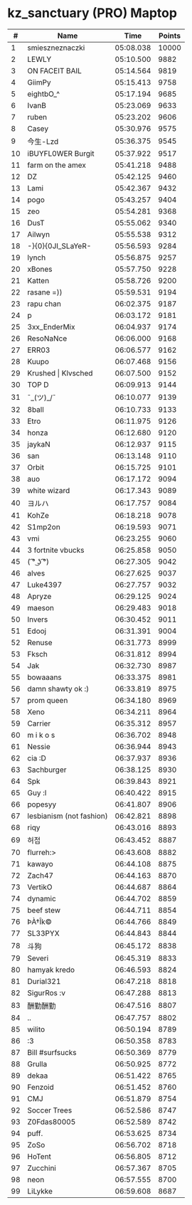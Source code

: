 # kz_sanctuary (PRO) Maptop

|  # | Name | Time | Points |
|-------------- | -------------- | -------------- | -------------- | 
| 1 | smieszneznaczki | 05:08.038 | 10000 | 
| 2 | LEWLY | 05:10.500 | 9882 | 
| 3 | ON FACEIT BAIL | 05:14.564 | 9819 | 
| 4 | GiimPy | 05:15.413 | 9758 | 
| 5 | eightbO_^ | 05:17.194 | 9685 | 
| 6 | IvanB | 05:23.069 | 9633 | 
| 7 | ruben | 05:23.202 | 9606 | 
| 8 | Casey | 05:30.976 | 9575 | 
| 9 | 今生-Lzd | 05:36.375 | 9545 | 
| 10 | iBUYFL0WER Burgit | 05:37.922 | 9517 | 
| 11 | farm on the amex | 05:41.218 | 9488 | 
| 12 | DZ | 05:42.125 | 9460 | 
| 13 | Lami | 05:42.367 | 9432 | 
| 14 | pogo | 05:43.257 | 9404 | 
| 15 | zeo | 05:54.281 | 9368 | 
| 16 | DusT | 05:55.062 | 9340 | 
| 17 | Ailwyn | 05:55.538 | 9312 | 
| 18 | -}{0}{0JI_SLaYeR- | 05:56.593 | 9284 | 
| 19 | lynch | 05:56.875 | 9257 | 
| 20 | xBones | 05:57.750 | 9228 | 
| 21 | Katten | 05:58.726 | 9200 | 
| 22 | rasane =)) | 05:59.531 | 9194 | 
| 23 | rapu chan | 06:02.375 | 9187 | 
| 24 | p | 06:03.172 | 9181 | 
| 25 | 3xx_EnderMix | 06:04.937 | 9174 | 
| 26 | ResoNaNce | 06:06.000 | 9168 | 
| 27 | ERR03 | 06:06.577 | 9162 | 
| 28 | Kuupo | 06:07.468 | 9156 | 
| 29 | Krushed \| Klvsched | 06:07.500 | 9152 | 
| 30 | TOP D | 06:09.913 | 9144 | 
| 31 | ¯\_(ツ)_/¯ | 06:10.077 | 9139 | 
| 32 | 8ball | 06:10.733 | 9133 | 
| 33 | Etro | 06:11.975 | 9126 | 
| 34 | honza | 06:12.680 | 9120 | 
| 35 | jaykaN | 06:12.937 | 9115 | 
| 36 | san | 06:13.148 | 9110 | 
| 37 | Orbit | 06:15.725 | 9101 | 
| 38 | auo | 06:17.172 | 9094 | 
| 39 | white wizard | 06:17.343 | 9089 | 
| 40 | ヨルハ | 06:17.757 | 9084 | 
| 41 | KohZe | 06:18.218 | 9078 | 
| 42 | S1mp2on | 06:19.593 | 9071 | 
| 43 | vmi | 06:23.255 | 9060 | 
| 44 | 3 fortnite vbucks | 06:25.858 | 9050 | 
| 45 | ( ͡° ͜ʖ ͡°) | 06:27.305 | 9042 | 
| 46 | alves | 06:27.625 | 9037 | 
| 47 | Luke4397 | 06:27.757 | 9032 | 
| 48 | Apryze | 06:29.125 | 9024 | 
| 49 | maeson | 06:29.483 | 9018 | 
| 50 | Invers | 06:30.452 | 9011 | 
| 51 | Edooj | 06:31.391 | 9004 | 
| 52 | Renuse | 06:31.773 | 8999 | 
| 53 | Fksch | 06:31.812 | 8994 | 
| 54 | Jak | 06:32.730 | 8987 | 
| 55 | bowaaans | 06:33.375 | 8981 | 
| 56 | damn shawty ok :) | 06:33.819 | 8975 | 
| 57 | prom queen | 06:34.180 | 8969 | 
| 58 | Xeno | 06:34.211 | 8964 | 
| 59 | Carrier | 06:35.312 | 8957 | 
| 60 | m i k o s | 06:36.702 | 8948 | 
| 61 | Nessie | 06:36.944 | 8943 | 
| 62 | cia :D | 06:37.937 | 8936 | 
| 63 | Sachburger | 06:38.125 | 8930 | 
| 64 | Spk | 06:39.843 | 8921 | 
| 65 | Guy :l | 06:40.422 | 8915 | 
| 66 | popesyy | 06:41.807 | 8906 | 
| 67 | lesbianism (not fashion) | 06:42.821 | 8898 | 
| 68 | riqy | 06:43.016 | 8893 | 
| 69 | 허접 | 06:43.452 | 8887 | 
| 70 | flurreh:> | 06:43.608 | 8882 | 
| 71 | kawayo | 06:44.108 | 8875 | 
| 72 | Zach47 | 06:44.163 | 8870 | 
| 73 | VertikO | 06:44.687 | 8864 | 
| 74 | dynamic | 06:44.702 | 8859 | 
| 75 | beef stew | 06:44.711 | 8854 | 
| 76 | ÞÀ†Îk© | 06:44.766 | 8849 | 
| 77 | SL33PYX | 06:44.843 | 8844 | 
| 78 | 斗狗 | 06:45.172 | 8838 | 
| 79 | Severi | 06:45.319 | 8833 | 
| 80 | hamyak kredo | 06:46.593 | 8824 | 
| 81 | Durial321 | 06:47.218 | 8818 | 
| 82 | SigurRos :v | 06:47.288 | 8813 | 
| 83 | 酬勤酬勤 | 06:47.516 | 8807 | 
| 84 | .. | 06:47.757 | 8802 | 
| 85 | wilito | 06:50.194 | 8789 | 
| 86 | :3 | 06:50.358 | 8783 | 
| 87 | Bill #surfsucks | 06:50.369 | 8779 | 
| 88 | Grulla | 06:50.925 | 8772 | 
| 89 | dekaa | 06:51.422 | 8765 | 
| 90 | Fenzoid | 06:51.452 | 8760 | 
| 91 | CMJ | 06:51.879 | 8754 | 
| 92 | Soccer Trees | 06:52.586 | 8747 | 
| 93 | Z0Fdas80005 | 06:52.589 | 8742 | 
| 94 | puff. | 06:53.625 | 8734 | 
| 95 | ZoSo | 06:56.702 | 8718 | 
| 96 | HoTent | 06:56.805 | 8712 | 
| 97 | Zucchini | 06:57.367 | 8705 | 
| 98 | neon | 06:57.555 | 8700 | 
| 99 | LiLykke | 06:59.608 | 8687 | 

